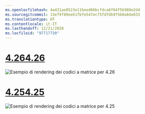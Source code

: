 ```yaml
---
ms.openlocfilehash: 4a421ae8523e11beed66bcfdca6f64f5b980e2dd
ms.sourcegitcommit: 13ef9f89ee61fbfe547ecf5fdfdb97560a0de833
ms.translationtype: HT
ms.contentlocale: it-IT
ms.lasthandoff: 12/21/2020
ms.locfileid: "97717730"
---
```

# <a name="426"></a>[<span data-ttu-id="b82fe-101">4.26</span><span class="sxs-lookup"><span data-stu-id="b82fe-101">4.26</span></span>](#tab/426)

![Esempio di rendering dei codici a matrice per 4.26](../images/qr-codes-img-02.png)

# <a name="425"></a>[<span data-ttu-id="b82fe-103">4.25</span><span class="sxs-lookup"><span data-stu-id="b82fe-103">4.25</span></span>](#tab/425)

![Esempio di rendering dei codici a matrice per 4.25](../images/unreal-qr-render.PNG)

